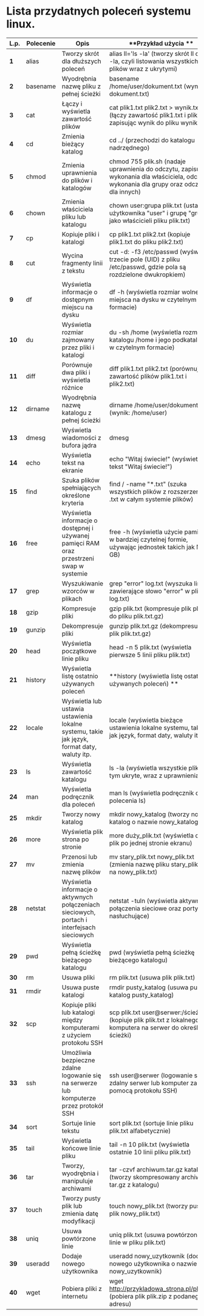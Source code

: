 # Lista przydatnych poleceń systemu linux.

| **L.p.** | **Polecenie** | **Opis**                                           | **Przykład użycia **                                                                                                                          |
|----------|---------------|----------------------------------------------------|-----------------------------------------------------------------------------------------------------------------------------------------------|
| **1**    | alias         | Tworzy skrót dla dłuższych poleceń                 | alias ll='ls -la' (tworzy skrót ll dla ls -la, czyli listowania wszystkich plików wraz z ukrytymi)                                            |
| **2**    | basename      | Wyodrębnia nazwę pliku z pełnej ścieżki            | basename /home/user/dokument.txt (wynik: dokument.txt)                                                                                        |
| **3**    | cat           | Łączy i wyświetla zawartość plików                 | cat plik1.txt plik2.txt > wynik.txt (łączy zawartość plik1.txt i plik2.txt, zapisując wynik do pliku wynik.txt)                               |
| **4**    | cd            | Zmienia bieżący katalog                            | cd ../ (przechodzi do katalogu nadrzędnego)                                                                                                   |
| **5**    | chmod         | Zmienia uprawnienia do plików i katalogów          | chmod 755 plik.sh (nadaje uprawnienia do odczytu, zapisu i wykonania dla właściciela, odczytu i wykonania dla grupy oraz odczytu dla innych)  |
| **6**    | chown         | Zmienia właściciela pliku lub katalogu             | chown user:grupa plik.txt (ustawia użytkownika "user" i grupę "grupa" jako właścicieli pliku plik.txt)                                        |
| **7**    | cp            | Kopiuje pliki i katalogi                           | cp plik1.txt plik2.txt (kopiuje plik1.txt do pliku plik2.txt)                                                                                 |
| **8**    | cut           | Wycina fragmenty linii z tekstu                    | cut -d: -f3 /etc/passwd (wyświetla trzecie pole (UID) z pliku /etc/passwd, gdzie pola są rozdzielone dwukropkiem)                             |
| **9**    | df            | Wyświetla informacje o dostępnym miejscu na dysku  | df -h (wyświetla rozmiar wolnego miejsca na dysku w czytelnym formacie)                                                                       |
| **10**   | du            | Wyświetla rozmiar zajmowany przez pliki i katalogi | du -sh /home (wyświetla rozmiar katalogu /home i jego podkatalogów w czytelnym formacie)                                                      |
| **11**   | diff          | Porównuje dwa pliki i wyświetla różnice            | diff plik1.txt plik2.txt (porównuje zawartość plików plik1.txt i plik2.txt)                                                                   |
| **12**   | dirname       | Wyodrębnia nazwę katalogu z pełnej ścieżki         | dirname /home/user/dokument.txt (wynik: /home/user)                                                                                           |
| **13**   | dmesg         | Wyświetla wiadomości z bufora jądra                | dmesg                                                                                                                                         |
| **14**   | echo          | Wyświetla tekst na ekranie                         | echo "Witaj świecie!" (wyświetla tekst "Witaj świecie!")                                                                                      |
| **15**   | find          | Szuka plików spełniających określone kryteria      | find / -name "*.txt" (szuka wszystkich plików z rozszerzeniem .txt w całym systemie plików)                                                   |
| **16**   | free          | Wyświetla informacje o dostępnej i używanej pamięci RAM oraz przestrzeni swap w systemie | free -h (wyświetla użycie pamięci w bardziej czytelnej formie, używając jednostek takich jak MB i GB)   |
| **17**   | grep          | Wyszukiwanie wzorców w plikach                     | grep "error" log.txt (wyszuka linie zawierające słowo "error" w pliku log.txt)                                                                |
| **18**   | gzip          | Kompresuje pliki                                   | gzip plik.txt (kompresuje plik plik.txt do pliku plik.txt.gz)                                                                                 |
| **19**   | gunzip        | Dekompresuje pliki                                 | gunzip plik.txt.gz (dekompresuje plik plik.txt.gz)                                                                                            |
| **20**   | head          | Wyświetla początkowe linie pliku                   | head -n 5 plik.txt (wyświetla pierwsze 5 linii pliku plik.txt)                                                                                |
| **21**   | history       | Wyświetla listę ostatnio używanych poleceń         | **history (wyświetla listę ostatnio używanych poleceń) **                                                                                     |
| **22**   | locale	       | Wyświetla lub ustawia ustawienia lokalne systemu, takie jak język, format daty, waluty itp. |	locale (wyświetla bieżące ustawienia lokalne systemu, takie jak język, format daty, waluty itp.)    |
| **23**   | ls            | Wyświetla zawartość katalogu                       | ls -la (wyświetla wszystkie pliki, w tym ukryte, wraz z uprawnieniami)                                                                        |
| **24**   | man           | Wyświetla podręcznik dla poleceń                   | man ls (wyświetla podręcznik dla polecenia ls)                                                                                                |
| **25**   | mkdir         | Tworzy nowy katalog                                | mkdir nowy_katalog (tworzy nowy katalog o nazwie nowy_katalog)                                                                                |
| **26**   | more          | Wyświetla plik strona po stronie                   | more duży_plik.txt (wyświetla duży plik po jednej stronie ekranu)                                                                             |
| **27**   | mv            | Przenosi lub zmienia nazwę plików                  | mv stary_plik.txt nowy_plik.txt (zmienia nazwę pliku stary_plik.txt na nowy_plik.txt)                                                         |
| **28**   | netstat       | Wyświetla informacje o aktywnych połączeniach sieciowych, portach i interfejsach sieciowych | netstat -tuln (wyświetla aktywne połączenia sieciowe oraz porty nasłuchujące)                        |
| **29**   | pwd           | Wyświetla pełną ścieżkę bieżącego katalogu         | pwd (wyświetla pełną ścieżkę bieżącego katalogu)                                                                                              |
| **30**   | rm            | Usuwa pliki                                        | rm plik.txt (usuwa plik plik.txt)                                                                                                             |
| **31**   | rmdir         | Usuwa puste katalogi                               | rmdir pusty_katalog (usuwa pusty katalog pusty_katalog)                                                                                       |
| **32**   | scp	       | Kopiuje pliki lub katalogi między komputerami z użyciem protokołu SSH | scp plik.txt user@serwer:/ścieżka (kopiuje plik plik.txt z lokalnego komputera na serwer do określonej ścieżki)            |
| **33**   | ssh	       | Umożliwia bezpieczne zdalne logowanie się na serwerze lub komputerze przez protokół SSH | ssh user@serwer (logowanie się na zdalny serwer lub komputer za pomocą protokołu SSH)                    |
| **34**   | sort          | Sortuje linie tekstu                               | sort plik.txt (sortuje linie pliku plik.txt alfabetycznie)                                                                                    |
| **35**   | tail          | Wyświetla końcowe linie pliku                      | tail -n 10 plik.txt (wyświetla ostatnie 10 linii pliku plik.txt)                                                                              |
| **36**   | tar           | Tworzy, wyodrębnia i manipuluje archiwami          | tar -czvf archiwum.tar.gz katalog/ (tworzy skompresowany archiwum tar.gz z katalogu)                                                          |
| **37**   | touch         | Tworzy pusty plik lub zmienia datę modyfikacji     | touch nowy_plik.txt (tworzy pusty plik nowy_plik.txt)                                                                                         |
| **38**   | uniq          | Usuwa powtórzone linie                             | uniq plik.txt (usuwa powtórzone linie w pliku plik.txt)                                                                                       |
| **39**   | useradd       | Dodaje nowego użytkownika                          | useradd nowy_uzytkownik (dodaje nowego użytkownika o nazwie nowy_uzytkownik)                                                                  |
| **40**   | wget          | Pobiera pliki z internetu                          | wget http://przykladowa_strona.pl/plik.zip (pobiera plik plik.zip z podanego adresu)                                                          |